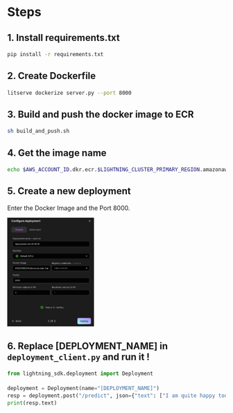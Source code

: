 # Steps

## 1. Install requirements.txt

```bash
pip install -r requirements.txt
```

## 2. Create Dockerfile

```bash
litserve dockerize server.py --port 8000
```

## 3. Build and push the docker image to ECR

```bash
sh build_and_push.sh
```

## 4. Get the image name

```bash
echo $AWS_ACCOUNT_ID.dkr.ecr.$LIGHTNING_CLUSTER_PRIMARY_REGION.amazonaws.com/litserve-model:latest
```

## 5. Create a new deployment

Enter the Docker Image and the Port 8000.

<img src="../image.png" alt="drawing" style="width:200px;"/>


## 6. Replace [DEPLOYMENT_NAME] in `deployment_client.py` and run it !

```python
from lightning_sdk.deployment import Deployment

deployment = Deployment(name="[DEPLOYMENT_NAME]")
resp = deployment.post("/predict", json={"text": ["I am quite happy today", "I am quite sad today"]})
print(resp.text)
```

